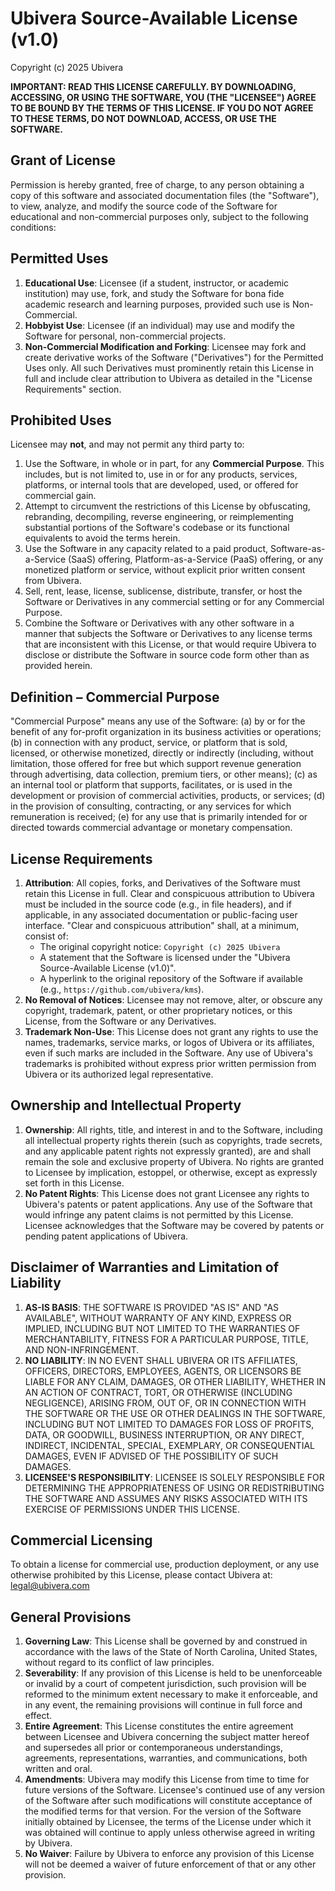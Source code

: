 # Ubivera Source-Available License (v1.0)

Copyright (c) 2025 Ubivera

**IMPORTANT: READ THIS LICENSE CAREFULLY. BY DOWNLOADING, ACCESSING, OR USING THE SOFTWARE, YOU (THE "LICENSEE") AGREE TO BE BOUND BY THE TERMS OF THIS LICENSE. IF YOU DO NOT AGREE TO THESE TERMS, DO NOT DOWNLOAD, ACCESS, OR USE THE SOFTWARE.**

## Grant of License

Permission is hereby granted, free of charge, to any person obtaining a copy of this software and associated documentation files (the "Software"), to view, analyze, and modify the source code of the Software for educational and non-commercial purposes only, subject to the following conditions:

## Permitted Uses

1.  **Educational Use**: Licensee (if a student, instructor, or academic institution) may use, fork, and study the Software for bona fide academic research and learning purposes, provided such use is Non-Commercial.
2.  **Hobbyist Use**: Licensee (if an individual) may use and modify the Software for personal, non-commercial projects.
3.  **Non-Commercial Modification and Forking**: Licensee may fork and create derivative works of the Software ("Derivatives") for the Permitted Uses only. All such Derivatives must prominently retain this License in full and include clear attribution to Ubivera as detailed in the "License Requirements" section.

## Prohibited Uses

Licensee may **not**, and may not permit any third party to:

1.  Use the Software, in whole or in part, for any **Commercial Purpose**. This includes, but is not limited to, use in or for any products, services, platforms, or internal tools that are developed, used, or offered for commercial gain.
2.  Attempt to circumvent the restrictions of this License by obfuscating, rebranding, decompiling, reverse engineering, or reimplementing substantial portions of the Software's codebase or its functional equivalents to avoid the terms herein.
3.  Use the Software in any capacity related to a paid product, Software-as-a-Service (SaaS) offering, Platform-as-a-Service (PaaS) offering, or any monetized platform or service, without explicit prior written consent from Ubivera.
4.  Sell, rent, lease, license, sublicense, distribute, transfer, or host the Software or Derivatives in any commercial setting or for any Commercial Purpose.
5.  Combine the Software or Derivatives with any other software in a manner that subjects the Software or Derivatives to any license terms that are inconsistent with this License, or that would require Ubivera to disclose or distribute the Software in source code form other than as provided herein.

## Definition – Commercial Purpose

"Commercial Purpose" means any use of the Software:
(a) by or for the benefit of any for-profit organization in its business activities or operations;
(b) in connection with any product, service, or platform that is sold, licensed, or otherwise monetized, directly or indirectly (including, without limitation, those offered for free but which support revenue generation through advertising, data collection, premium tiers, or other means);
(c) as an internal tool or platform that supports, facilitates, or is used in the development or provision of commercial activities, products, or services;
(d) in the provision of consulting, contracting, or any services for which remuneration is received;
(e) for any use that is primarily intended for or directed towards commercial advantage or monetary compensation.

## License Requirements

1.  **Attribution**: All copies, forks, and Derivatives of the Software must retain this License in full. Clear and conspicuous attribution to Ubivera must be included in the source code (e.g., in file headers), and if applicable, in any associated documentation or public-facing user interface. "Clear and conspicuous attribution" shall, at a minimum, consist of:
    * The original copyright notice: `Copyright (c) 2025 Ubivera`
    * A statement that the Software is licensed under the "Ubivera Source-Available License (v1.0)".
    * A hyperlink to the original repository of the Software if available (e.g., `https://github.com/ubivera/kms`).
2.  **No Removal of Notices**: Licensee may not remove, alter, or obscure any copyright, trademark, patent, or other proprietary notices, or this License, from the Software or any Derivatives.
3.  **Trademark Non-Use**: This License does not grant any rights to use the names, trademarks, service marks, or logos of Ubivera or its affiliates, even if such marks are included in the Software. Any use of Ubivera's trademarks is prohibited without express prior written permission from Ubivera or its authorized legal representative.

## Ownership and Intellectual Property

1.  **Ownership**: All rights, title, and interest in and to the Software, including all intellectual property rights therein (such as copyrights, trade secrets, and any applicable patent rights not expressly granted), are and shall remain the sole and exclusive property of Ubivera. No rights are granted to Licensee by implication, estoppel, or otherwise, except as expressly set forth in this License.
2.  **No Patent Rights**: This License does not grant Licensee any rights to Ubivera's patents or patent applications. Any use of the Software that would infringe any patent claims is not permitted by this License. Licensee acknowledges that the Software may be covered by patents or pending patent applications of Ubivera.

## Disclaimer of Warranties and Limitation of Liability

1.  **AS-IS BASIS**: THE SOFTWARE IS PROVIDED "AS IS" AND "AS AVAILABLE", WITHOUT WARRANTY OF ANY KIND, EXPRESS OR IMPLIED, INCLUDING BUT NOT LIMITED TO THE WARRANTIES OF MERCHANTABILITY, FITNESS FOR A PARTICULAR PURPOSE, TITLE, AND NON-INFRINGEMENT.
2.  **NO LIABILITY**: IN NO EVENT SHALL UBIVERA OR ITS AFFILIATES, OFFICERS, DIRECTORS, EMPLOYEES, AGENTS, OR LICENSORS BE LIABLE FOR ANY CLAIM, DAMAGES, OR OTHER LIABILITY, WHETHER IN AN ACTION OF CONTRACT, TORT, OR OTHERWISE (INCLUDING NEGLIGENCE), ARISING FROM, OUT OF, OR IN CONNECTION WITH THE SOFTWARE OR THE USE OR OTHER DEALINGS IN THE SOFTWARE, INCLUDING BUT NOT LIMITED TO DAMAGES FOR LOSS OF PROFITS, DATA, OR GOODWILL, BUSINESS INTERRUPTION, OR ANY DIRECT, INDIRECT, INCIDENTAL, SPECIAL, EXEMPLARY, OR CONSEQUENTIAL DAMAGES, EVEN IF ADVISED OF THE POSSIBILITY OF SUCH DAMAGES.
3.  **LICENSEE'S RESPONSIBILITY**: LICENSEE IS SOLELY RESPONSIBLE FOR DETERMINING THE APPROPRIATENESS OF USING OR REDISTRIBUTING THE SOFTWARE AND ASSUMES ANY RISKS ASSOCIATED WITH ITS EXERCISE OF PERMISSIONS UNDER THIS LICENSE.

## Commercial Licensing

To obtain a license for commercial use, production deployment, or any use otherwise prohibited by this License, please contact Ubivera at: [legal@ubivera.com](mailto:legal@ubivera.com)

## General Provisions

1.  **Governing Law**: This License shall be governed by and construed in accordance with the laws of the State of North Carolina, United States, without regard to its conflict of law principles.
2.  **Severability**: If any provision of this License is held to be unenforceable or invalid by a court of competent jurisdiction, such provision will be reformed to the minimum extent necessary to make it enforceable, and in any event, the remaining provisions will continue in full force and effect.
3.  **Entire Agreement**: This License constitutes the entire agreement between Licensee and Ubivera concerning the subject matter hereof and supersedes all prior or contemporaneous understandings, agreements, representations, warranties, and communications, both written and oral.
4.  **Amendments**: Ubivera may modify this License from time to time for future versions of the Software. Licensee's continued use of any version of the Software after such modifications will constitute acceptance of the modified terms for that version. For the version of the Software initially obtained by Licensee, the terms of the License under which it was obtained will continue to apply unless otherwise agreed in writing by Ubivera.
5.  **No Waiver**: Failure by Ubivera to enforce any provision of this License will not be deemed a waiver of future enforcement of that or any other provision.